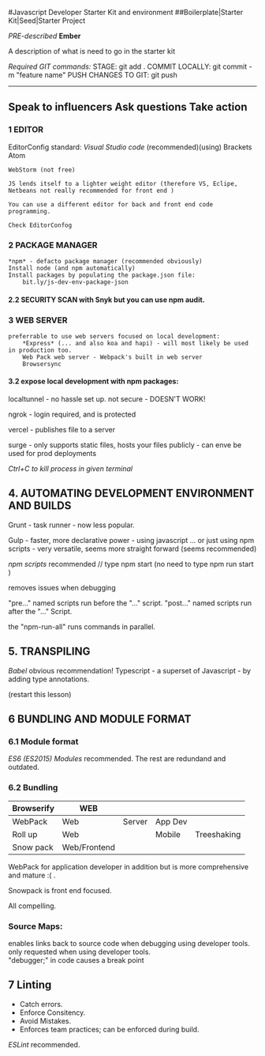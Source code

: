 #Javascript Developer Starter Kit and environment
##Boilerplate|Starter Kit|Seed|Starter Project

*PRE-described* 
**Ember**

A description of what is need to go in the starter kit

*Required GIT commands:*
STAGE: git add .
COMMIT LOCALLY: git commit -m "feature name" 
PUSH CHANGES TO GIT: git push


------------------
Speak to influencers 
Ask questions 
Take action 
------------------

### **1** EDITOR 
EditorConfig standard: 
	*Visual Studio code* (recommended)(using)
	Brackets 
	Atom 
	
	WebStorm (not free)
	
	JS lends itself to a lighter weight editor (therefore VS, Eclipe, Netbeans not really recommended for front end )
	
	You can use a different editor for back and front end code programming. 
	
	Check EditorConfog 
	
### **2** PACKAGE MANAGER 
	*npm* - defacto package manager (recommended obviously)
	Install node (and npm automatically)
	Install packages by populating the package.json file: 
		bit.ly/js-dev-env-package-json

#### 2.2 SECURITY SCAN  with Snyk but you can use npm audit.


### **3** WEB SERVER 
	preferrable to use web servers focused on local development:
		*Express* (... and also koa and hapi) - will most likely be used in production too.
		Web Pack web server - Webpack's built in web server 
		Browsersync 
#### 3.2 expose local development with npm packages: 
localtunnel - no hassle set up. not secure - DOESN'T WORK!
		
ngrok - login required, and is protected 

vercel - publishes file to a server 

surge - only supports static files, hosts your files publicly - can enve be used for prod deployments
	
	
*Ctrl+C to kill process in given terminal*


## 4. AUTOMATING DEVELOPMENT ENVIRONMENT AND BUILDS
Grunt - task runner - now less popular.

Gulp - faster, more declarative power - using javascript ... or just using npm scripts - very versatile, seems more straight forward (seems recommended)
	
*npm scripts* recommended
	 // type npm start (no need to type npm run start )

removes issues when debugging
	 
"pre..." named scripts run before the "..." script.
"post..." named scripts run after the "..." Script.
	 
the "npm-run-all" runs commands in parallel.

## 5. TRANSPILING 
*Babel* obvious recommendation!
Typescript - a superset of Javascript - by adding type annotations. 
	
(restart this lesson)


## 6 BUNDLING AND MODULE FORMAT 
### 6.1 Module format 
*ES6 (ES2015) Modules* recommended. The rest are redundand and outdated. 

### 6.2 Bundling

| Browserify | WEB | | | |
|------------ | ---------- | ----------- |----------- |----------- |
| WebPack | Web | Server | App Dev | | | | | 
| Roll up | Web | | Mobile | Treeshaking | ----------- | 
| Snow pack | Web/Frontend | | | | | Configurable |

WebPack for application developer in addition but is more comprehensive and mature :( . 

Snowpack is front end focused. 

All compelling.

### Source Maps: 
enables links back to source code when debugging using developer tools. only requested when using developer tools.  
"debugger;" in code causes a break point 


## 7 Linting
- Catch errors. 
- Enforce Consitency. 
- Avoid Mistakes. 
- Enforces team practices; can be enforced during build. 

*ESLint* recommended.








